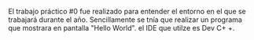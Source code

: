 El trabajo práctico #0 fue realizado para entender el entorno en el que se trabajará durante el año. Sencillamente se tnía que realizar un programa que mostrara en pantalla "Hello World". el IDE que utilze es Dev C+ +.
